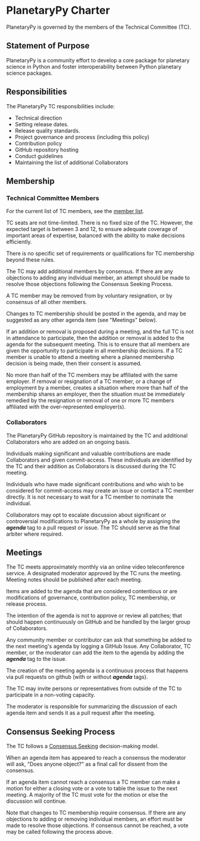 # PlanetaryPy Charter

PlanetaryPy is governed by the members of the Technical Committee (TC).

## Statement of Purpose

PlanetaryPy is a community effort to develop a core package
for planetary science in Python and foster interoperability between
Python planetary science packages.

## Responsibilities

The PlanetaryPy TC responsibilities include:

* Technical direction
* Setting release dates.
* Release quality standards.
* Project governance and process (including this policy)
* Contribution policy
* GitHub repository hosting
* Conduct guidelines
* Maintaining the list of additional Collaborators


## Membership

### Technical Committee Members

For the current list of TC members, see the [member list](Members.md).


TC seats are not time-limited.  There is no fixed size of the 
TC.  However, the expected target is between 3 and 12, to ensure adequate
coverage of important areas of expertise, balanced with the ability
to make decisions efficiently.

There is no specific set of requirements or qualifications for 
TC membership beyond these rules.

The TC may add additional members by consensus. If there
are any objections to adding any individual member, an attempt
should be made to resolve those objections following the 
Consensus Seeking Process.

A TC member may be removed from by voluntary resignation, or by
consensus of all other members.

Changes to TC membership should be posted in the agenda, and may be
suggested as any other agenda item (see "Meetings" below).

If an addition or removal is proposed during a meeting, and the full
TC is not in attendance to participate, then the addition or removal
is added to the agenda for the subsequent meeting.  This is to ensure
that all members are given the opportunity to participate in all
membership decisions.  If a TC member is unable to attend a meeting
where a planned membership decision is being made, then their consent
is assumed.

No more than half of the TC members may be affiliated with the same
employer.  If removal or resignation of a TC member, or a change of
employment by a member, creates a situation where more than half of
the membership shares an employer, then the situation must be
immediately remedied by the resignation or removal of one or more 
TC members affiliated with the over-represented employer(s).


### Collaborators

The PlanetaryPy GitHub repository is maintained by the 
TC and additional Collaborators who are added on an ongoing basis.

Individuals making significant and valuable contributions are made
Collaborators and given commit-access. These individuals
are identified by the TC and their addition as Collaborators is
discussed during the TC meeting.

Individuals who have made significant contributions and who wish
to be considered for commit-access may create an issue or contact
a TC member directly. It is not necessary to wait for a TC
member to nominate the individual.

Collaborators may opt to escalate discussion about significant or
controversial modifications to PlanetaryPy as a whole
by assigning the ***agenda*** tag to a pull request or issue. The
TC should serve as the final arbiter where required.


## Meetings

The TC meets approximately monthly via an online video teleconference
service.  A designated moderator approved by the TC runs the meeting.
Meeting notes should be published after each meeting.

Items are added to the agenda that are considered contentious or
are modifications of governance, contribution policy, TC membership,
or release process.

The intention of the agenda is not to approve or review all patches;
that should happen continuously on GitHub and be handled by the larger
group of Collaborators.

Any community member or contributor can ask that something be added to
the next meeting's agenda by logging a GitHub Issue. Any Collaborator,
TC member, or the moderator can add the item to the agenda by adding
the ***agenda*** tag to the issue.

The creation of the meeting agenda is a continuous process that
happens via pull requests on github (with or without ***agenda*** tags).

The TC may invite persons or representatives from outside of the 
TC to participate in a non-voting capacity.

The moderator is responsible for summarizing the discussion of each
agenda item and sends it as a pull request after the meeting.


## Consensus Seeking Process

The TC follows a [Consensus Seeking][consensus] decision-making model.

When an agenda item has appeared to reach a consensus the moderator
will ask, "Does anyone object?" as a final call for dissent from the
consensus.

If an agenda item cannot reach a consensus a TC member can make a
motion for either a closing vote or a vote to table the issue to the next
meeting. A majority of the TC must vote for the motion or else the 
discussion will continue.

Note that changes to TC membership require consensus. If there are any
objections to adding or removing individual members, an effort must be
made to resolve those objections. If consensus cannot be reached, a
vote may be called following the process above.

[consensus]: http://en.wikipedia.org/wiki/Consensus-seeking_decision-making

